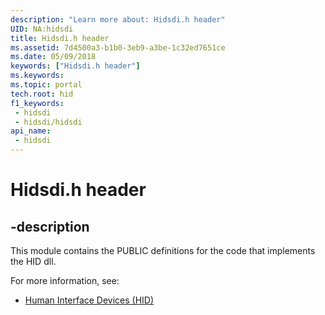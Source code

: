 ```yaml
---
description: "Learn more about: Hidsdi.h header"
UID: NA:hidsdi
title: Hidsdi.h header
ms.assetid: 7d4500a3-b1b0-3eb9-a3be-1c32ed7651ce
ms.date: 05/09/2018
keywords: ["Hidsdi.h header"]
ms.keywords: 
ms.topic: portal
tech.root: hid
f1_keywords:
 - hidsdi
 - hidsdi/hidsdi
api_name:
 - hidsdi
---
```


# Hidsdi.h header

## -description

This module contains the PUBLIC definitions for the code that implements the HID dll.

For more information, see:

- [Human Interface Devices (HID)](../_hid/index.md)

